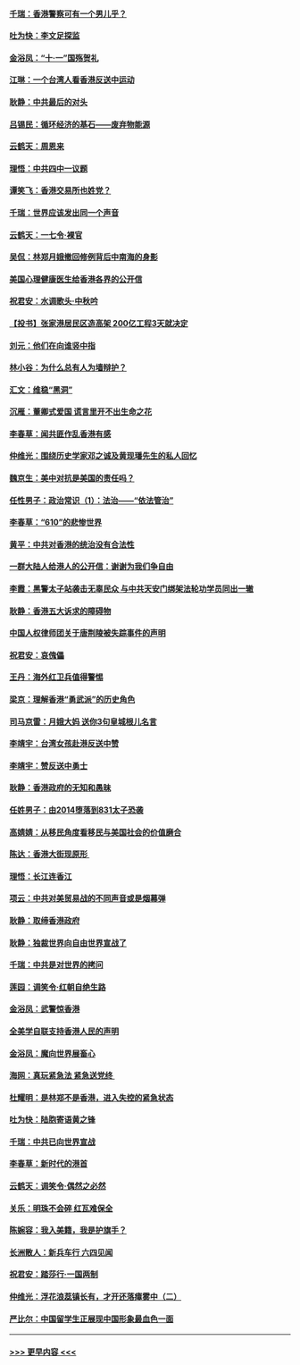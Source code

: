 #### [千瑞：香港警察可有一个男儿乎？](../pages/nsc993/n11513109.md?t=09110755) 
#### [吐为快：李文足探监](../pages/nsc993/n11509622.md?t=09110755) 
#### [金浴凤：“十‧一”国殇贺礼](../pages/nsc993/n11509593.md?t=09110755) 
#### [江琳：一个台湾人看香港反送中运动](../pages/nsc993/n11509211.md?t=09110755) 
#### [耿静：中共最后的对头](../pages/nsc993/n11508308.md?t=09110755) 
#### [吕锡民：循环经济的基石——废弃物能源](../pages/nsc993/n11508212.md?t=09110755) 
#### [云鹤天：周恩来](../pages/nsc993/n11508055.md?t=09110755) 
#### [理悟：中共四中一议题](../pages/nsc993/n11507782.md?t=09110755) 
#### [谭笑飞：香港交易所也姓党？](../pages/nsc993/n11507753.md?t=09110755) 
#### [千瑞：世界应该发出同一个声音](../pages/nsc993/n11507290.md?t=09110755) 
#### [云鹤天：一七令‧裸官](../pages/nsc993/n11507177.md?t=09110755) 
#### [吴侃：林郑月娥撤回修例背后中南海的身影](../pages/nsc993/n11506876.md?t=09110755) 
#### [美国心理健康医生给香港各界的公开信](../pages/nsc993/n11506809.md?t=09110755) 
#### [祝君安：水调歌头‧中秋吟](../pages/nsc993/n11506758.md?t=09110755) 
#### [【投书】张家港居民区造高架 200亿工程3天就决定](../pages/nsc993/n11506682.md?t=09110755) 
#### [刘元：他们在向谁竖中指](../pages/nsc993/n11505384.md?t=09110755) 
#### [林小谷：为什么总有人为墙辩护？](../pages/nsc993/n11505226.md?t=09110755) 
#### [汇文：维稳“黑洞”](../pages/nsc993/n11504347.md?t=09110755) 
#### [沉雁：董卿式爱国 谎言里开不出生命之花](../pages/nsc993/n11503215.md?t=09110755) 
#### [李春草：闻共匪作乱香港有感](../pages/nsc993/n11503072.md?t=09110755) 
#### [仲维光：围绕历史学家邓之诚及黄现璠先生的私人回忆](../pages/nsc993/n11501330.md?t=09110755) 
#### [魏京生：美中对抗是美国的责任吗？](../pages/nsc993/n11500723.md?t=09110755) 
#### [任性男子：政治常识（1）：法治——“依法管治”](../pages/nsc993/n11500791.md?t=09110755) 
#### [李春草：“610”的悲惨世界](../pages/nsc993/n11501141.md?t=09110755) 
#### [黄平：中共对香港的统治没有合法性](../pages/nsc993/n11499473.md?t=09110755) 
#### [一群大陆人给港人的公开信：谢谢为我们争自由](../pages/nsc993/n11500402.md?t=09110755) 
#### [李霞：黑警太子站袭击无辜民众 与中共天安门绑架法轮功学员同出一辙](../pages/nsc993/n11499805.md?t=09110755) 
#### [耿静：香港五大诉求的障碍物](../pages/nsc993/n11497578.md?t=09110755) 
#### [中国人权律师团关于唐荆陵被失踪事件的声明](../pages/nsc993/n11500014.md?t=09110755) 
#### [祝君安：哀傀儡](../pages/nsc993/n11499776.md?t=09110755) 
#### [王丹：海外红卫兵值得警惕](../pages/nsc993/n11498138.md?t=09110755) 
#### [梁京：理解香港“勇武派”的历史角色](../pages/nsc993/n11498006.md?t=09110755) 
#### [司马京雷：月娥大妈  送你3句皇城根儿名言](../pages/nsc993/n11497885.md?t=09110755) 
#### [李靖宇：台湾女孩赴港反送中赞](../pages/nsc993/n11497721.md?t=09110755) 
#### [李靖宇：赞反送中勇士](../pages/nsc993/n11497452.md?t=09110755) 
#### [耿静：香港政府的无知和愚昧](../pages/nsc993/n11494238.md?t=09110755) 
#### [任姓男子：由2014堕落到831太子恐袭](../pages/nsc993/n11496683.md?t=09110755) 
#### [高婧婧：从移民角度看移民与美国社会的价值磨合](../pages/nsc993/n11495757.md?t=09110755) 
#### [陈达：香港大街现原形 ](../pages/nsc993/n11495441.md?t=09110755) 
#### [理悟：长江连香江](../pages/nsc993/n11495377.md?t=09110755) 
#### [项云：中共对美贸易战的不同声音或是烟幕弹](../pages/nsc993/n11494929.md?t=09110755) 
#### [耿静：取缔香港政府](../pages/nsc993/n11494218.md?t=09110755) 
#### [耿静：独裁世界向自由世界宣战了](../pages/nsc993/n11494190.md?t=09110755) 
#### [千瑞：中共是对世界的拷问](../pages/nsc993/n11493021.md?t=09110755) 
#### [莲园：调笑令‧红朝自绝生路](../pages/nsc993/n11493011.md?t=09110755) 
#### [金浴凤：武警惊香港](../pages/nsc993/n11492994.md?t=09110755) 
#### [全美学自联支持香港人民的声明](../pages/nsc993/n11492630.md?t=09110755) 
#### [金浴凤：魔向世界展畜心](../pages/nsc993/n11492599.md?t=09110755) 
#### [海网：真玩紧急法 紧急送党终 ](../pages/nsc993/n11492535.md?t=09110755) 
#### [杜耀明：是林郑不是香港，进入失控的紧急状态](../pages/nsc993/n11491420.md?t=09110755) 
#### [吐为快：陆胞寄语黄之锋](../pages/nsc993/n11491117.md?t=09110755) 
#### [千瑞：中共已向世界宣战](../pages/nsc993/n11490123.md?t=09110755) 
#### [李春草：新时代的港首](../pages/nsc993/n11489864.md?t=09110755) 
#### [云鹤天：调笑令·偶然之必然](../pages/nsc993/n11489701.md?t=09110755) 
#### [关乐：明珠不会碎 红瓦难保全](../pages/nsc993/n11489647.md?t=09110755) 
#### [陈婉容：我入美籍，我是护旗手？](../pages/nsc993/n11487908.md?t=09110755) 
#### [长洲散人：新兵车行 六四见闻](../pages/nsc993/n11487729.md?t=09110755) 
#### [祝君安：踏莎行‧一国两制](../pages/nsc993/n11487699.md?t=09110755) 
#### [仲维光：浮花浪蕊镇长有，才开还落瘴雾中（二）](../pages/nsc993/n11483286.md?t=09110755) 
#### [严比尔：中国留学生正展现中国形象最血色一面](../pages/nsc993/n11485145.md?t=09110755) 

----
#### [ >>> 更早内容 <<< ](../indexes/nsc993-earlier.md)
